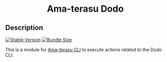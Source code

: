 <h1 align="center">Ama-terasu Dodo</h1>

## Description

[![Stable Version](https://img.shields.io/npm/v/@o3r/amaterasu-dodo)](https://www.npmjs.com/package/@o3r/amaterasu-dodo)
[![Bundle Size](https://img.shields.io/bundlephobia/min/@o3r/amaterasu-dodo?color=green)](https://www.npmjs.com/package/@o3r/amaterasu-dodo)

This is a module for [Ama-terasu CLI](https://www.npmjs.com/package/@ama-terasu/cli) to execute actions related to the Dodo CLI.
